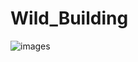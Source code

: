 # Wild_Building
![images](https://image.noelshack.com/fichiers/2024/15/3/1712757212-imagen-2024-04-10-155332545.png)
